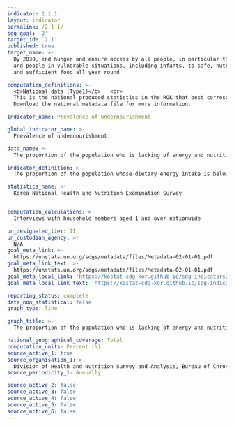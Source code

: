 ```yaml
---
indicator: 2.1.1
layout: indicator
permalink: /2-1-1/
sdg_goal: '2'
target_id: '2.1'
published: true
target_name: >-
  By 2030, end hunger and ensure access by all people, in particular the poor
  and people in vulnerable situations, including infants, to safe, nutritious
  and sufficient food all year round

computation_definitions: >-
  <b>National data (Type1)</b>   <br>
  This is the national produced statistics in the ROK that best corresponds to the definition of UN SDGs indicators. <br>
  Download the national metadata file for more information.

indicator_name: Prevalence of undernourishment

global_indicator_name: >-
  Prevalence of undernourishment

data_name: >-
  The proportion of the population who is lacking of energy and nutrition

indicator_definition: >-
  The proportion of the population whose dietary energy intake is below 75% of the estimated required energy intake and below the average requirements for calcium, iron, vitamin A, and riboflavin intake.

statistics_name: >-
  Korea National Health and Nutrition Examination Survey


computation_calculations: >-
  Interviews with household members aged 1 and over nationwide 

un_designated_tier: II
un_custodian_agency: >-
  N/A
goal_meta_link: >-
  https://unstats.un.org/sdgs/metadata/files/Metadata-02-01-01.pdf   
goal_meta_link_text: >-
  https://unstats.un.org/sdgs/metadata/files/Metadata-02-01-01.pdf   
goal_meta_local_link: 'https://kostat-sdg-kor.github.io/sdg-indicators/public/data/Metadata-02-01-01_ENG.pdf'
goal_meta_local_link_text: 'https://kostat-sdg-kor.github.io/sdg-indicators/public/data/Metadata-02-01-01_ENG.pdf'

reporting_status: complete
data_non_statistical: false
graph_type: line

graph_title: >-
  The proportion of the population who is lacking of energy and nutrition

national_geographical_coverage: Total
computation_units: Percent (%)
source_active_1: true
source_organisation_1: >-
  Division of Health and Nutrition Survey and Analysis, Bureau of Chronic Disease Prevention and Control, Korea Disease Control and Prevention Agency
source_periodicity_1: Annually 

source_active_2: false
source_active_3: false
source_active_4: false
source_active_5: false
source_active_6: false
---
```

